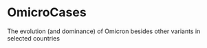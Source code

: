 # OmicroCases
The evolution (and dominance) of Omicron besides other variants in selected countries
